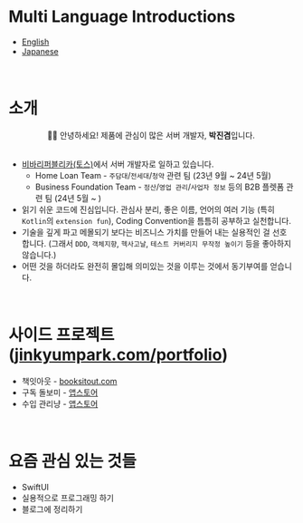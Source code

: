 # Multi Language Introductions
- [English](https://github.com/jinkyumpark/jinkyumpark/blob/main/README-en.md)
- [Japanese](https://github.com/jinkyumpark/jinkyumpark/blob/main/README-jp.md)
<br/>

# 소개
<p align="center">  
  🙋‍♂️ 안녕하세요! 제품에 관심이 많은 서버 개발자, <b>박진겸</b>입니다.
  <br/><br/>

  - [비바리퍼블리카(토스)](https://toss.im/)에서 서버 개발자로 일하고 있습니다.
     - Home Loan Team - `주담대`/`전세대`/`청약` 관련 팀 (23년 9월 ~ 24년 5월)
     - Business Foundation Team - `정산`/`영업 관리`/`사업자 정보` 등의 B2B 플렛폼 관련 팀 (24년 5월 ~ )
  - 읽기 쉬운 코드에 진심입니다. 관심사 분리, 좋은 이름, 언어의 여러 기능 (특히 `Kotlin`의 `extension fun`), Coding Convention을 틈틈히 공부하고 실천합니다.
  - 기술을 깊게 파고 메몰되기 보다는 비즈니스 가치를 만들어 내는 실용적인 걸 선호합니다. (그래서 `DDD`, `객체지향`, `헥사고날`, `테스트 커버리지 무작정 높이기` 등을 좋아하지 않습니다.)
  - 어떤 것을 하더라도 완전히 몰입해 의미있는 것을 이루는 것에서 동기부여를 얻습니다.
</p>
<br/>

# 사이드 프로젝트 ([jinkyumpark.com/portfolio](https://jinkyumpark.com/portfolio))
- 책잇아웃 - [booksitout.com](https://booksitout.com)
- 구독 돌보미 - [앱스토어](https://apps.apple.com/app/%EA%B5%AC%EB%8F%85-%EB%8F%8C%EB%B3%B4%EB%AF%B8/id6451234943)
- 수입 관리냥 - [앱스토어](https://apps.apple.com/app/%EA%B5%AC%EB%8F%85-%EB%8F%8C%EB%B3%B4%EB%AF%B8/id6451234943)
<br/>

# 요즘 관심 있는 것들
- SwiftUI
- 실용적으로 프로그래밍 하기
- 블로그에 정리하기
<br/>
